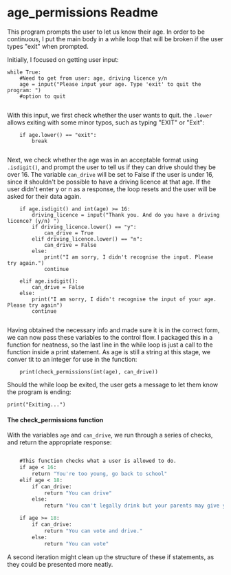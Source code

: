 # age_permissions Readme

This program prompts the user to let us know their age. In order to be continuous, I put the main body in a while loop that will be broken if the user types "exit" when prompted.

Initially, I focused on getting user input:

```
while True:
    #Need to get from user: age, driving licence y/n
    age = input("Please input your age. Type 'exit' to quit the program: ")
    #option to quit
    
```
With this input, we first check whether the user wants to quit. the ```.lower``` allows exiting with some minor typos, such as typing "EXIT" or "Exit":
```
    if age.lower() == "exit":
        break
        
```
Next, we check whether the age was in an acceptable format using ```.isdigit()```, and prompt the user to tell us if they can drive should they be over 16. The variable ```can_drive``` will be set to False if the user is under 16, since it shouldn't be possible to have a driving licence at that age. If the user didn't enter y or n as a response, the loop resets and the user will be asked for their data again.
```
    if age.isdigit() and int(age) >= 16:
        driving_licence = input("Thank you. And do you have a driving licence? (y/n) ")
        if driving_licence.lower() == "y":
            can_drive = True
        elif driving_licence.lower() == "n":
            can_drive = False
        else:
            print("I am sorry, I didn't recognise the input. Please try again.")
            continue

    elif age.isdigit():
        can_drive = False
    else:
        print("I am sorry, I didn't recognise the input of your age. Please try again")
        continue
        
```

Having obtained the necessary info and made sure it is in the correct form, we can now pass these variables to the control flow. I packaged this in a function for neatness, so the last line in the while loop is just a call to the function inside a print statement. As age is still a string at this stage, we conver tit to an integer for use in the function:

```
    print(check_permissions(int(age), can_drive))

```
Should the while loop be exited, the user gets a message to let them know the program is ending:

```
print("Exiting...")
```


#### The check_permissions function

With the variables ```age``` and ```can_drive```, we run through a series of checks, and return the appropriate response:


```def check_permissions(age, can_drive):

    #This function checks what a user is allowed to do.
    if age < 16:
        return "You're too young, go back to school"
    elif age < 18:
        if can_drive:
            return "You can drive"
        else:
            return "You can't legally drink but your parents may give you permission with a meal"

    if age >= 18:
        if can_drive:
            return "You can vote and drive."
        else:
            return "You can vote"
 ```
A second iteration might clean up the structure of these if statements, as they could be presented more neatly.
